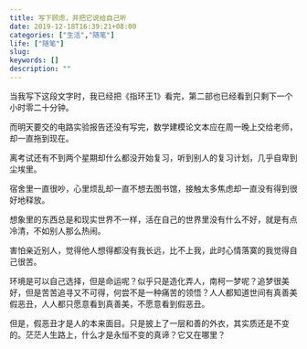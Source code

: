 ```yaml
---
title: 写下顾虑，并把它说给自己听
date: 2019-12-18T16:39:21+08:00
categories: ["生活","随笔"]
life: ["随笔"]
slug: 
keywords: []
description: ""
---
```


当我写下这段文字时，我已经把《指环王1》看完，第二部也已经看到只剩下一个小时零二十分钟。


而明天要交的电路实验报告还没有写完，数学建模论文本应在周一晚上交给老师，却一直拖到现在。


离考试还有不到两个星期却什么都没开始复习，听到别人的复习计划，几乎自卑到尘埃里。


宿舍里一直很吵，心里烦乱却一直不想去图书馆，接触太多焦虑却一直没有得到很好地释放。


想象里的东西总是和现实世界不一样，活在自己的世界里没有什么不好，就是有点冷清，不如别人那么热闹。


害怕亲近别人，觉得他人想得都没有我长远，比不上我，此时心情落寞的我觉得自己很苦。


环境是可以自己选择，但是命运呢？似乎只是造化弄人，南柯一梦呢？追梦很美好，但是苦苦追寻又不可得，何尝不是一种痛苦的领悟？人人都知道世间有真善美假恶丑，人人都只愿意看到真善美，不愿意看到假恶丑。


但是，假恶丑才是人的本来面目。只是披上了一层和善的外衣，其实质还是不变的。茫茫人生路上，什么才是永恒不变的真谛？它又在哪里？
